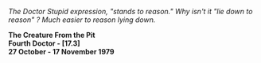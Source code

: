 _The Doctor_ _Stupid expression, "stands to reason." Why isn't it "lie down to reason" ? Much easier to reason lying down._

**The Creature From the Pit  
Fourth Doctor - [17.3]  
27 October - 17 November 1979**
